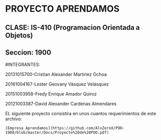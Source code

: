PROYECTO APRENDAMOS
===================

CLASE: IS-410 (Programacion Orientada a Objetos) 
------------------------------------------------

Seccion: 1900
-------------

#INTEGRANTES:


20131015700-Cristian Alexander Martinez Ochoa

20161004167-Lester Geovany Vásquez Velásquez

20151003958-Fredy Enrique Amador Quiroz

20121003387-David Alexander Cardenas Almendares






EL siguiente proyecto consistira en unos cuantos requerimientos de este archivo:
```
[Empresa Aprendamos](https://github.com/AlxZeroX/POO-1900/blob/master/Docs/Proyecto%20de%20POO.pdf)
```
